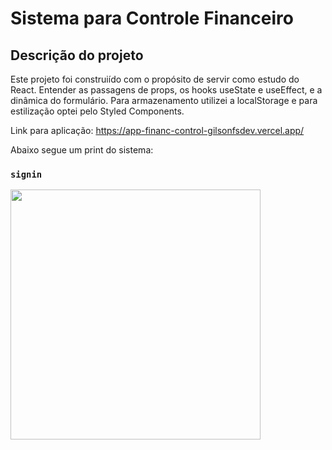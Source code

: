 # Sistema para Controle Financeiro

## Descrição do projeto

Este projeto foi construiído com o propósito de servir como estudo do React. Entender as passagens de props, os hooks useState e useEffect, e a dinâmica do formulário. Para armazenamento utilizei a localStorage e para estilização optei pelo Styled Components.

Link para aplicação: https://app-financ-control-gilsonfsdev.vercel.app/

Abaixo segue um print do sistema:

### `signin`
<div>
  <img src="https://user-images.githubusercontent.com/99298840/225916594-b26f94fa-dc0d-41a6-8d71-af571218ec32.jpg" width=400px" />
</div>
